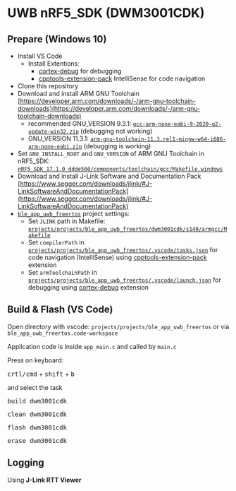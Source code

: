 # UWB nRF5_SDK (DWM3001CDK)

## Prepare (Windows 10)
 * Install VS Code
   * Install Extentions:
     * [cortex-debug](https://marketplace.visualstudio.com/items?itemName=marus25.cortex-debug) for debugging
     * [cpptools-extension-pack](https://marketplace.visualstudio.com/items?itemName=ms-vscode.cpptools-extension-pack) IntelliSense for code navigation
 * Clone this repository
 * Download and install ARM GNU Toolchain [https://developer.arm.com/downloads/-/arm-gnu-toolchain-downloads](https://developer.arm.com/downloads/-/arm-gnu-toolchain-downloads)
   * recommended GNU_VERSION 9.3.1: [`gcc-arm-none-eabi-9-2020-q2-update-win32.zip`](https://developer.arm.com/downloads/-/gnu-rm/9-2020-q2-update) (debugging not working)
   * GNU_VERSION 11.3.1: [`arm-gnu-toolchain-11.3.rel1-mingw-w64-i686-arm-none-eabi.zip`](https://developer.arm.com/downloads/-/arm-gnu-toolchain-downloads) (debugging is working)
 * Set `GNU_INSTALL_ROOT` and `GNU_VERSION` of ARM GNU Toolchain in nRF5_SDK: [`nRF5_SDK_17.1.0_ddde560/components/toolchain/gcc/Makefile.windows`](nRF5_SDK_17.1.0_ddde560/components/toolchain/gcc/Makefile.windows)
 * Download and install J-Link Software and Documentation Pack [https://www.segger.com/downloads/jlink/#J-LinkSoftwareAndDocumentationPack](https://www.segger.com/downloads/jlink/#J-LinkSoftwareAndDocumentationPack)
 * [`ble_app_uwb_freertos`](projects/projects/ble_app_uwb_freertos) project settings:
   * Set `JLINK` path in Makefile: [`projects/projects/ble_app_uwb_freertos/dwm3001cdk/s140/armgcc/Makefile`](projects/projects/ble_app_uwb_freertos/dwm3001cdk/s140/armgcc/Makefile)
   * Set `compilerPath` in [`projects/projects/ble_app_uwb_freertos/.vscode/tasks.json`](projects/projects/ble_app_uwb_freertos/.vscode/tasks.json) for code navigation (IntelliSense) using [cpptools-extension-pack](https://marketplace.visualstudio.com/items?itemName=ms-vscode.cpptools-extension-pack) extension
   * Set `armToolchainPath` in [`projects/projects/ble_app_uwb_freertos/.vscode/launch.json`](projects/projects/ble_app_uwb_freertos/.vscode/launch.json) for debugging using [cortex-debug](https://marketplace.visualstudio.com/items?itemName=marus25.cortex-debug) extension

## Build & Flash (VS Code)

Open directory with vscode: `projects/projects/ble_app_uwb_freertos` or via  `ble_app_uwb_freertos.code-workspace`

Application code is inside `app_main.c` and called by `main.c`


Press on keyboard:

<kbd>crtl/cmd</kbd> + <kbd>shift</kbd> + <kbd>b</kbd>

and select the task

<kbd>build dwm3001cdk</kbd>

<kbd>clean dwm3001cdk</kbd>

<kbd>flash dwm3001cdk</kbd>

<kbd>erase dwm3001cdk</kbd>

## Logging
Using **J-Link RTT Viewer**
